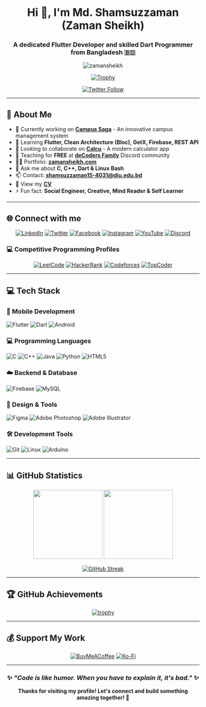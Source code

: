 <div align="center">

# Hi 👋, I'm Md. Shamsuzzaman (Zaman Sheikh)

### A dedicated Flutter Developer and skilled Dart Programmer from Bangladesh 🇧🇩

<img src="https://komarev.com/ghpvc/?username=zamansheikh&label=Profile%20views&color=0e75b6&style=flat" alt="zamansheikh" />

[![Trophy](https://github-profile-trophy.vercel.app/?username=zamansheikh&theme=onedark&no-frame=true&no-bg=false&margin-w=4)](https://github.com/ryo-ma/github-profile-trophy)

[![Twitter Follow](https://img.shields.io/twitter/follow/zamansheikh_404?logo=twitter&style=for-the-badge&color=1DA1F2)](https://twitter.com/zamansheikh_404)

</div>

---

## 🚀 About Me

- 🔭 Currently working on **[Campus Saga](https://github.com/zamansheikh/Campus-Saga)** - An innovative campus management system
- 🌱 Learning **Flutter, Clean Architecture (Bloc), GetX, Firebase, REST API**
- 👯 Looking to collaborate on **[Calcu](https://github.com/zamansheikh/Calcu)** - A modern calculator app
- 🤝 Teaching for **FREE** at **[deCoders Family](https://discord.gg/Wj3keGKWus)** Discord community
- 👨‍💻 Portfolio: **[zamansheikh.com](https://zamansheikh.com)**
- 💬 Ask me about **C, C++, Dart & Linux Bash**
- 📫 Contact: **[shamsuzzaman15-4031@diu.edu.bd](mailto:shamsuzzaman15-4031@diu.edu.bd)**
- 📄 View my **[CV](./zaman_cv.pdf)**
- ⚡ Fun fact: **Social Engineer, Creative, Mind Reader & Self Learner**

---

## 🌐 Connect with me

<div align="center">

[![LinkedIn](https://img.shields.io/badge/LinkedIn-%230077B5.svg?logo=linkedin&logoColor=white)](https://linkedin.com/in/zamansheikh)
[![Twitter](https://img.shields.io/badge/Twitter-%231DA1F2.svg?logo=Twitter&logoColor=white)](https://twitter.com/zamansheikh_cse)
[![Facebook](https://img.shields.io/badge/Facebook-%231877F2.svg?logo=Facebook&logoColor=white)](https://fb.com/zamansheikh.404)
[![Instagram](https://img.shields.io/badge/Instagram-%23E4405F.svg?logo=Instagram&logoColor=white)](https://instagram.com/zamansheikh.cse)
[![YouTube](https://img.shields.io/badge/YouTube-%23FF0000.svg?logo=YouTube&logoColor=white)](https://www.youtube.com/c/ZamanSheikhOfficial)
[![Discord](https://img.shields.io/badge/Discord-%237289DA.svg?logo=discord&logoColor=white)](https://discord.gg/Wj3keGKWus)

</div>

### 💻 Competitive Programming Profiles

<div align="center">

[![LeetCode](https://img.shields.io/badge/LeetCode-000000?style=for-the-badge&logo=LeetCode&logoColor=#d16c06)](https://www.leetcode.com/zamansheikh)
[![HackerRank](https://img.shields.io/badge/-Hackerrank-2EC866?style=for-the-badge&logo=HackerRank&logoColor=white)](https://www.hackerrank.com/zamansheikh)
[![Codeforces](https://img.shields.io/badge/Codeforces-445f9d?style=for-the-badge&logo=Codeforces&logoColor=white)](https://codeforces.com/profile/zamansheikh)
[![TopCoder](https://img.shields.io/badge/TopCoder-3a4b69?style=for-the-badge&logo=TopCoder&logoColor=white)](https://www.topcoder.com/members/zamansheikh)

</div>

---

## 💻 Tech Stack

### 🚀 Mobile Development
![Flutter](https://img.shields.io/badge/Flutter-%2302569B.svg?style=for-the-badge&logo=Flutter&logoColor=white)
![Dart](https://img.shields.io/badge/dart-%230175C2.svg?style=for-the-badge&logo=dart&logoColor=white)
![Android](https://img.shields.io/badge/Android-3DDC84?style=for-the-badge&logo=android&logoColor=white)

### 💻 Programming Languages
![C](https://img.shields.io/badge/c-%2300599C.svg?style=for-the-badge&logo=c&logoColor=white)
![C++](https://img.shields.io/badge/c++-%2300599C.svg?style=for-the-badge&logo=c%2B%2B&logoColor=white)
![Java](https://img.shields.io/badge/java-%23ED8B00.svg?style=for-the-badge&logo=openjdk&logoColor=white)
![Python](https://img.shields.io/badge/python-3670A0?style=for-the-badge&logo=python&logoColor=ffdd54)
![HTML5](https://img.shields.io/badge/html5-%23E34F26.svg?style=for-the-badge&logo=html5&logoColor=white)

### ☁️ Backend & Database
![Firebase](https://img.shields.io/badge/firebase-%23039BE5.svg?style=for-the-badge&logo=firebase)
![MySQL](https://img.shields.io/badge/mysql-4479A1.svg?style=for-the-badge&logo=mysql&logoColor=white)

### 🎨 Design & Tools
![Figma](https://img.shields.io/badge/figma-%23F24E1E.svg?style=for-the-badge&logo=figma&logoColor=white)
![Adobe Photoshop](https://img.shields.io/badge/adobe%20photoshop-%2331A8FF.svg?style=for-the-badge&logo=adobe%20photoshop&logoColor=white)
![Adobe Illustrator](https://img.shields.io/badge/adobe%20illustrator-%23FF9A00.svg?style=for-the-badge&logo=adobe%20illustrator&logoColor=white)

### 🛠️ Development Tools
![Git](https://img.shields.io/badge/git-%23F05033.svg?style=for-the-badge&logo=git&logoColor=white)
![Linux](https://img.shields.io/badge/Linux-FCC624?style=for-the-badge&logo=linux&logoColor=black)
![Arduino](https://img.shields.io/badge/-Arduino-00979D?style=for-the-badge&logo=Arduino&logoColor=white)

---

## 📊 GitHub Statistics

<div align="center">

<img height="180em" src="https://github-readme-stats.vercel.app/api?username=zamansheikh&show_icons=true&theme=tokyonight&include_all_commits=true&count_private=true"/>
<img height="180em" src="https://github-readme-stats.vercel.app/api/top-langs/?username=zamansheikh&layout=compact&langs_count=7&theme=tokyonight"/>

</div>

<div align="center">

[![GitHub Streak](https://github-readme-streak-stats.herokuapp.com/?user=zamansheikh&theme=tokyonight)](https://git.io/streak-stats)

</div>

---

## 🏆 GitHub Achievements

<div align="center">

[![trophy](https://github-profile-trophy.vercel.app/?username=zamansheikh&theme=onedark&no-frame=true&no-bg=false&margin-w=4&column=7)](https://github.com/ryo-ma/github-profile-trophy)

</div>

---

## 💰 Support My Work

<div align="center">

[![BuyMeACoffee](https://img.shields.io/badge/Buy%20Me%20a%20Coffee-ffdd00?style=for-the-badge&logo=buy-me-a-coffee&logoColor=black)](https://www.buymeacoffee.com/zamansheikh)
[![Ko-Fi](https://img.shields.io/badge/Ko--fi-F16061?style=for-the-badge&logo=ko-fi&logoColor=white)](https://ko-fi.com/zamansheikh)

</div>

---

<div align="center">

### ✨ *"Code is like humor. When you have to explain it, it's bad."* ✨

**Thanks for visiting my profile! Let's connect and build something amazing together! 🚀**

</div>
